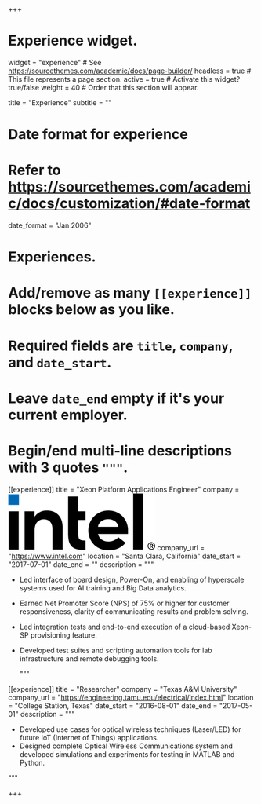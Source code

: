 +++
# Experience widget.
widget = "experience"  # See https://sourcethemes.com/academic/docs/page-builder/
headless = true  # This file represents a page section.
active = true  # Activate this widget? true/false
weight = 40  # Order that this section will appear.

title = "Experience"
subtitle = ""

# Date format for experience
#   Refer to https://sourcethemes.com/academic/docs/customization/#date-format
date_format = "Jan 2006"

# Experiences.
#   Add/remove as many `[[experience]]` blocks below as you like.
#   Required fields are `title`, `company`, and `date_start`.
#   Leave `date_end` empty if it's your current employer.
#   Begin/end multi-line descriptions with 3 quotes `"""`.
[[experience]]
  title = "Xeon Platform Applications Engineer"
  company = ![Intel logo](/static/media/intel-logo.png "Intel Corporation")
  company_url = "https://www.intel.com"
  location = "Santa Clara, California"
  date_start = "2017-07-01"
  date_end = ""
  description = """

  * Led interface of board design, Power-On, and enabling of hyperscale systems used for AI training and Big Data analytics.

  * Earned Net Promoter Score (NPS) of 75% or higher for customer responsiveness, clarity of communicating results and problem solving.  

  * Led integration tests and end-to-end execution of a cloud-based Xeon-SP provisioning feature.  

  * Developed test suites and scripting automation tools for lab infrastructure and remote debugging tools.  

      """

[[experience]]
  title = "Researcher"
  company = "Texas A&M University"
  company_url = "https://engineering.tamu.edu/electrical/index.html"
  location = "College Station, Texas"
  date_start = "2016-08-01"
  date_end = "2017-05-01"
  description = """

* Developed use cases for optical wireless techniques (Laser/LED) for future IoT (Internet of Things) applications.
* Designed complete Optical Wireless Communications system and developed simulations and experiments for testing in MATLAB and Python.  

"""

+++
